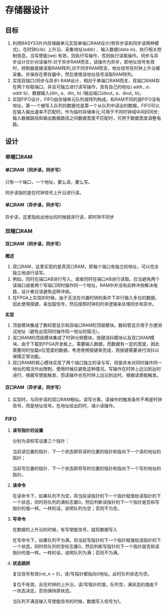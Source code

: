 # 存储器设计

## 目标

1. 利用BASYS3片内存储器单元实现单端口RAM设计(带异步读和同步读两种模式)，在时钟(clk). 上升沿，采集地址(addr) 、输入数据(data in)、执行相关控制信息。当写使能(we) 有效，则执行写操作，否则执行读取操作。同步与异步设计仅针对读操作:对于异步RAM而言，读操作为异步，即地址信号有效时，控制器直接读取RAM阵列;对于同步RAM而言，地址信号在时钟上升沿被采集。并保存在寄存器中，然后使用该地址信号读取RAM阵列。
2. 实现双端口(同步与异步) RAM设计，相对于单端口RAM而言，双端口RAM存在两个存取端口，并且可独立进行读写操作，具有自己的地址( addr_ _a、addr_ b)、数据输入(din_ a、din_ b) /输出端口(dout_ a、dout_ b)。
3. 实现FIFO设计，FIFO由存储单元队列或阵列构成，和RAM不同的是FIFO没有地址，第一-个被写入队列的数据也是第一个从队列中读出的数据。FIFO可以在输入输出速率不匹配时，作为临时存储单元;可用于不同时钟域中间的同步;输入数据路径和输出数据路径之间数据宽度不匹配时，可用于数据宽度调整电路。

## 设计

### 单端口RAM

#### 单口RAM（同步读，同步写）

只有一个端口，一个地址，要么读，要么写。 

同步读指的是在时钟信号上升沿进行读。 

#### 单口RAM（异步读，同步写）

异步读，这里指给出地址的时候就进行读，即时钟不同步

### 双端口RAM

#### 双口RAM（同步读，同步写）

**概述**

1. 双口RAM，这里实现的是真双口RAM，即每个端口有独立的地址，可以完全独立地进行读写。
2. 例如，同时在端口AB进行写入，或者同时在端口AB进行读取。应当避免两个读端口或者两个写端口同时操作同一个地址，RAM中并没有此种冲突解决电路，设计者应该避免这种冲突。
3. 在FPGA上实现的时候，由于无法在内置时钟的条件下并行输入多位的数据，因此使用按键，来加载信号，然后按照时钟的时序逻辑来处理同步和异步。

**实现** 

1. 顶层模块集成了数码管显示和双端口RAM的顶层模块。数码管显示用于方便测试地址（避免出现同时操作同一地址的情况）。
2. 双口RAM的顶层模块集成了时钟分频模块，按键消抖模块以及双口RAM模块。由于下载到FPGA开发板上，需要输入数据，而数据有一定的宽度，因此需要同时加载n位宽度的数据。考虑使用按键来完成，而按键需要进行消抖以保障正常功能。
3. 双口RAM的核心模块实现了两个端口独立的读与写，但是并未对同时操作同一地址的情况作出限制，使用时候应避免这种情况。写操作在时钟上边沿到达时进行，根据写使能触发，而读操作也在时钟上边沿到达时，根据读使能触发。

#### 双口RAM（异步读，同步写）

1. 实现时，与同步读的双口RAM相似。读写分离，读操作的触发条件不再是时钟信号，而是地址信号。在地址给出的时，减小读操作。

### FIFO

1. **读写指针的设置**

   分别为读和写设置三个指针：

   当前读位置的指针、下一个状态即将读的位置的指针和指向下一个读的地址的指针；

   当前写位置的指针、下一个状态即将写的位置的指针和指向下一个写的地址的指针。

2. **读命令**

   在读命令下，如果队列不为空，将当前读指针的下一个指针赋值给读指针的下一个状态，同时将队列的满标志置0。然后判断读指针的下一个指针是否和写指针的值一样。一样的话，说明队列为空；否则不为空。

3. **写命令**

   在数据的上升沿的时候，有写使能信号，就将数据写入

   在写命令下，如果队列不为满，将当前写指针的下一个指针赋值给读指针的下一个状态，同时将队列的空标志置0。然后判断写指针的下一个指针是否和读指针的值一样。一样的话，说明队列为满；否则不为满。

4. **状态跳转**

   复位信号有效(rst_n = 0)，读/写指针都指向0地址。此时队列状态为空。

   复位不有效，且在时钟的上升沿，读/写指针的值，队列空，满状态的值由下一状态决定。否则保持原状态。

   当队列不满且输入写使能信号的时候，数据写入信号为1。